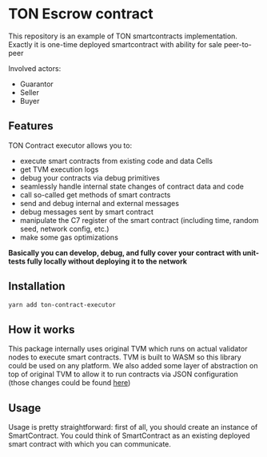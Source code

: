 # TON Escrow contract

This repository is an example of TON smartcontracts implementation. 
Exactly it is one-time deployed smartcontract with ability for sale peer-to-peer

Involved actors:
- Guarantor
- Seller
- Buyer

## Features

TON Contract executor allows you to: 

- execute smart contracts from existing code and data Cells
- get TVM execution logs
- debug your contracts via debug primitives
- seamlessly handle internal state changes of contract data and code
- call so-called get methods of smart contracts
- send and debug internal and external messages
- debug messages sent by smart contract
- manipulate the C7 register of the smart contract (including time, random seed, network config, etc.)
- make some gas optimizations

**Basically you can develop, debug, and fully cover your contract with unit-tests fully locally without deploying it to the network**

## Installation

```bash
yarn add ton-contract-executor
```

## How it works 
This package internally uses original TVM which runs on actual validator nodes to execute smart contracts.
TVM is built to WASM so this library could be used on any platform.
We also added some layer of abstraction on top of original TVM to allow it to run contracts via JSON configuration (those changes could be found [here](https://github.com/ton-community/ton-blockchain/tree/vm-exec/crypto/vm-exec))

## Usage

Usage is pretty straightforward: first of all, you should create an instance of SmartContract.
You could think of SmartContract as an existing deployed smart contract with which you can communicate.



